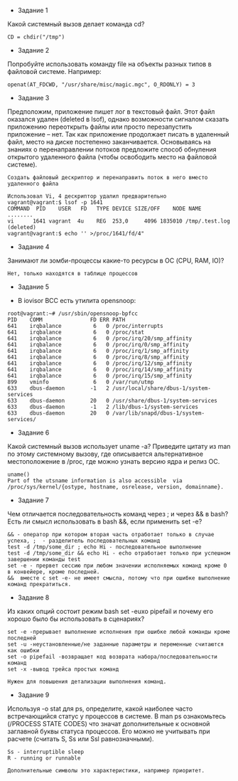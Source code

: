 - Задание 1

Какой системный вызов делает команда cd?
```text
CD = chdir("/tmp")
```
- Задание 2
 
Попробуйте использовать команду file на объекты разных типов в файловой системе. Например:
```text
openat(AT_FDCWD, "/usr/share/misc/magic.mgc", O_RDONLY) = 3
```
- Задание 3

Предположим, приложение пишет лог в текстовый файл. Этот файл оказался удален (deleted в lsof), однако возможности сигналом сказать приложению переоткрыть файлы или просто перезапустить приложение – нет. Так как приложение продолжает писать в удаленный файл, место на диске постепенно заканчивается. Основываясь на знаниях о перенаправлении потоков предложите способ обнуления открытого удаленного файла (чтобы освободить место на файловой системе).
```text
Создать файловый дескриптор и перенаправить поток в него вместо удаленного файла

Использовал Vi, 4 дескриптор удалил предварительно
vagrant@vagrant:$ lsof -p 1641
COMMAND  PID    USER   FD   TYPE DEVICE SIZE/OFF    NODE NAME
........
vi      1641 vagrant  4u    REG  253,0     4096 1835010 /tmp/.test.log (deleted)
vagrant@vagrant:$ echo '' >/proc/1641/fd/4"
```

- Задание 4

Занимают ли зомби-процессы какие-то ресурсы в ОС (CPU, RAM, IO)?
```text
Нет, только находятся в таблице процессов
```
- Задание 5

- В iovisor BCC есть утилита opensnoop:
```text
root@vagrant:~# /usr/sbin/opensnoop-bpfcc 
PID    COMM               FD ERR PATH
641    irqbalance          6   0 /proc/interrupts
641    irqbalance          6   0 /proc/stat
641    irqbalance          6   0 /proc/irq/20/smp_affinity
641    irqbalance          6   0 /proc/irq/0/smp_affinity
641    irqbalance          6   0 /proc/irq/1/smp_affinity
641    irqbalance          6   0 /proc/irq/8/smp_affinity
641    irqbalance          6   0 /proc/irq/12/smp_affinity
641    irqbalance          6   0 /proc/irq/14/smp_affinity
641    irqbalance          6   0 /proc/irq/15/smp_affinity
899    vminfo              6   0 /var/run/utmp
633    dbus-daemon        -1   2 /usr/local/share/dbus-1/system-services
633    dbus-daemon        20   0 /usr/share/dbus-1/system-services
633    dbus-daemon        -1   2 /lib/dbus-1/system-services
633    dbus-daemon        20   0 /var/lib/snapd/dbus-1/system-services/
```

- Задание 6

Какой системный вызов использует uname -a? Приведите цитату из man по этому системному вызову, где описывается альтернативное местоположение в /proc, где можно узнать версию ядра и релиз ОС.
```text
uname()
Part of the utsname information is also accessible  via  /proc/sys/kernel/{ostype, hostname, osrelease, version, domainname}.
```
- Задание 7

Чем отличается последовательность команд через ; и через && в bash? 
   Есть ли смысл использовать в bash &&, если применить set -e?
```text
&& - оператор при котором вторая часть отработает только в случае успеха, ;  - разделитель последовательных команд
test -d /tmp/some_dir ; echo Hi - последовательное выполнение
test -d /tmp/some_dir && echo Hi - echo отработает только при успешном завершении команды test
set -e - прервет сессию при любом значении исполняемых команд кроме 0 в конвейере, кроме последней.
&&  вместе с set -e- не имеет смысла, потому что при ошибке выполнение команд прекратиться. 
```

- Задание 8

Из каких опций состоит режим bash set -euxo pipefail и почему его хорошо было бы использовать в сценариях?
```text
set -e -прерывает выполнение исполнения при ошибке любой команды кроме последней
set -u -неустановленные/не заданные параметры и переменные считаются как ошибки
set -o pipefail -возвращает код возврата набора/последовательности команд
set -x -вывод трейса простых команд

Нужен для повышения детализации выполнения команд.
```
- Задание 9

Используя -o stat для ps, определите, какой наиболее часто встречающийся статус у процессов в системе. В man ps ознакомьтесь (/PROCESS STATE CODES) что значат дополнительные к основной заглавной буквы статуса процессов. Его можно не учитывать при расчете (считать S, Ss или Ssl равнозначными).
```text
Ss - interruptible sleep
R - running or runnable

Дополнительные символы это характеристики, например приоритет.
```